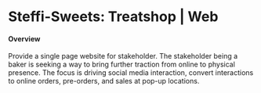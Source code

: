 # Steffi-Sweets: Treatshop  | Web

#### Overview
Provide a single page website for stakeholder. The stakeholder being a baker is seeking a way to bring further traction from online to physical presence.  The focus is driving social media interaction, convert interactions to online orders, pre-orders, and sales at pop-up locations.
